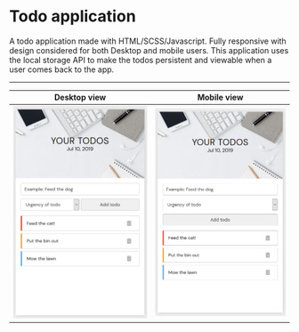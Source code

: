 # Todo application

A todo application made with HTML/SCSS/Javascript. Fully responsive with design considered for both Desktop and mobile users. This application uses the local storage API to make the todos persistent and viewable when a user comes back to the app.

---
Desktop view             |  Mobile view
:-------------------------:|:-------------------------:
![](IMG_Desktop_view.png)  |  ![](IMG_Mobile_View.png)
